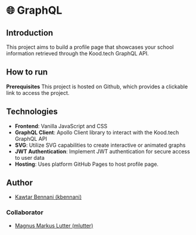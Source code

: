
# 🌐 GraphQL

## Introduction
This project aims to build a profile page that showcases your school information retrieved through the Kood.tech GraphQL API. 


## How to run
<strong>Prerequisites</strong>
This project is hosted on Github, which provides a clickable link to access the project.


## Technologies
- **Frontend**: Vanilla JavaScript and CSS
- **GraphQL Client**: Apollo Client library to interact with the Kood.tech GraphQL API
- **SVG**: Utilize SVG capabilities to create interactive or animated graphs
- **JWT Authentication**: Implement JWT authentication for secure access to user data
- **Hosting**: Uses platform GitHub Pages to host profile page.


## Author
- [Kawtar Bennani (kbennani)](https://01.kood.tech/git/kbennani)

### Collaborator 
- [Magnus Markus Lutter (mlutter)](https://01.kood.tech/git/mlutter)



